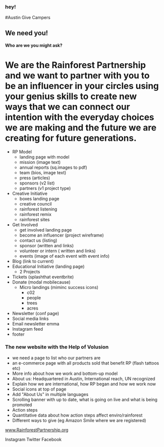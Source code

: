 ### hey!
#Austin Give Campers
## We need you!
#### Who are we you might ask?
# We are the Rainforest Partnership and we want to partner with you to be an influencer in your circles using your genius skills to create new ways that we can connect our intention with the everyday choices we are making and the future we are creating for future generations.



-    RP Model
       - landing page with model
       - mission (image text)
       - annual reports (sq.images to pdf)
       - team (bios, image text)
       - press (articles)
       - sponsors (v2 list)
       - partners (v1 project type)
-    Creative Initiative
       - boxes landing page
       - creative council
       - rainforest listening
       - rainforest remix
       - rainforest sites
-    Get Involved
       - get involved landing page
       - become an influencer (project wireframe)
       - contact us (listing)
       - sponsor (written and links)
       - volunteer or intern ( written and links)
       - events (image of each event with event info)
-    Blog (link to current)
-    Educational Initiative (landing page)
       - 2 Projects
-    Tickets (splashthat eventbrite)
-    Donate (modal mobilecause)
       - Micro landings (miminc success icons)
           - c02
           - people
           - trees
           - acres
-    Newsletter (conf page)
-    Social media links
-    Email newsletter emma
-    Instagram feed
-    footer

### The new website with the Help of Volusion
- we need a page to list who our partners are
- an e-commerce page with all products sold that benefit RP (flash tattoos etc)
- More info about how we work and bottom-up model
- About us: Headquartered in Austin, International reach, UN recognized
- Explain how we are international, how RP began and how we work now
- Social icons at top of page
- Add "About Us" in multiple languages
- Scrolling banner with up to date, what is going on live and what is being promoted
- Action steps
- Quantitative data about how action steps affect enviro/rainforest
- Different ways to give (eg Amazon Smile where we are registered)

www.RainforestPartnership.org

Instagram      Twitter      Facebook
